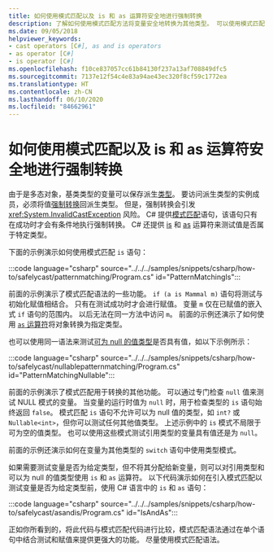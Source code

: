 ```yaml
---
title: 如何使用模式匹配以及 is 和 as 运算符安全地进行强制转换
description: 了解如何使用模式匹配方法将变量安全地转换为其他类型。 可以使用模式匹配以及 is 和 as 运算符来安全地转换类型。
ms.date: 09/05/2018
helpviewer_keywords:
- cast operators [C#], as and is operators
- as operator [C#]
- is operator [C#]
ms.openlocfilehash: f10ce837057cc61b84130f237a13af708849dfc5
ms.sourcegitcommit: 7137e12f54c4e83a94ae43ec320f8cf59c1772ea
ms.translationtype: HT
ms.contentlocale: zh-CN
ms.lasthandoff: 06/10/2020
ms.locfileid: "84662961"
---
```

# <a name="how-to-safely-cast-by-using-pattern-matching-and-the-is-and-as-operators"></a>如何使用模式匹配以及 is 和 as 运算符安全地进行强制转换

由于是多态对象，基类类型的变量可以保存派生[类型](../programming-guide/types/index.md)。 要访问派生类型的实例成员，必须将值[强制转换](../programming-guide/types/casting-and-type-conversions.md)回派生类型。 但是，强制转换会引发 <xref:System.InvalidCastException> 风险。 C# 提供[模式匹配](../pattern-matching.md)语句，该语句只有在成功时才会有条件地执行强制转换。 C# 还提供 [is](../language-reference/operators/type-testing-and-cast.md#is-operator) 和 [as](../language-reference/operators/type-testing-and-cast.md#as-operator) 运算符来测试值是否属于特定类型。

下面的示例演示如何使用模式匹配 `is` 语句：

:::code language="csharp" source="../../../samples/snippets/csharp/how-to/safelycast/patternmatching/Program.cs" id="PatternMatchingIs":::

前面的示例演示了模式匹配语法的一些功能。 `if (a is Mammal m)` 语句将测试与初始化赋值相结合。 只有在测试成功时才会进行赋值。 变量 `m` 仅在已赋值的嵌入式 `if` 语句的范围内。 以后无法在同一方法中访问 `m`。 前面的示例还演示了如何使用 [`as` 运算符](../language-reference/operators/type-testing-and-cast.md#as-operator)将对象转换为指定类型。

也可以使用同一语法来测试[可为 null 的值类型](../language-reference/builtin-types/nullable-value-types.md)是否具有值，如以下示例所示：

:::code language="csharp" source="../../../samples/snippets/csharp/how-to/safelycast/nullablepatternmatching/Program.cs" id="PatternMatchingNullable":::

前面的示例演示了模式匹配用于转换的其他功能。 可以通过专门检查 `null` 值来测试 NULL 模式的变量。 当变量的运行时值为 `null` 时，用于检查类型的 `is` 语句始终返回 `false`。 模式匹配 `is` 语句不允许可以为 null 值的类型，如 `int?` 或 `Nullable<int>`，但你可以测试任何其他值类型。 上述示例中的 `is` 模式不局限于可为空的值类型。 也可以使用这些模式测试引用类型的变量具有值还是为 `null`。

前面的示例还演示如何在变量为其他类型的 `switch` 语句中使用类型模式。

如果需要测试变量是否为给定类型，但不将其分配给新变量，则可以对引用类型和可以为 null 的值类型使用 `is` 和 `as` 运算符。 以下代码演示如何在引入模式匹配以测试变量是否为给定类型前，使用 C# 语言中的 `is` 和 `as` 语句：

:::code language="csharp" source="../../../samples/snippets/csharp/how-to/safelycast/asandis/Program.cs" id="IsAndAs":::

正如你所看到的，将此代码与模式匹配代码进行比较，模式匹配语法通过在单个语句中结合测试和赋值来提供更强大的功能。 尽量使用模式匹配语法。
